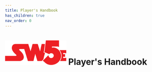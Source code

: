 ```yaml
---
title: Player's Handbook
has_children: true
nav_order: 0
---
```


# <img src='zz Images/sw5e-logo.png' style= 'float:; width:200px;'> Player's Handbook
